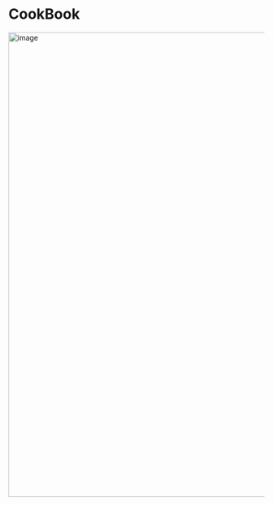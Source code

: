 # CookBook
<img width="914" alt="image" src="https://github.com/andyjianzhou/CookBook/assets/74941296/8b0c551b-6bc3-4922-b533-383d16664dd0">


